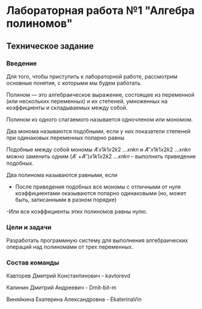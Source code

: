 # **Лабораторная работа №1 "Алгебра полиномов"**
## **Техническое задание**
### **Введение**
Для того, чтобы приступить к лабораторной работе, рассмотрим основные понятия, с которыми мы будем работать.

Полином — это алгебраическое выражение, состоящее из переменной (или нескольких переменных) и их степеней, умноженных на коэффициенты и складываемых между собой.

Полином из одного слагаемого называется одночленом или мономом.

Два монома называются подобными, если у них показатели степеней при одинаковых переменных попарно равны

Подобные между собой мономы 𝐴′𝑥1𝑘1𝑥2𝑘2 …𝑥𝑛𝑘𝑛 и 𝐴′′𝑥1𝑘1𝑥2𝑘2 …𝑥𝑛𝑘𝑛 можно заменить одним (𝐴′ +𝐴′′)𝑥1𝑘1𝑥2𝑘2 …𝑥𝑛𝑘𝑛 – выполнить приведение подобных.

Два полинома называются равными, если

- После приведения подобных все мономы с отличными от нуля коэффициентами оказываются попарно одинаковыми (но, может быть, записанными в разном порядке)

-Или все коэффициенты этих полиномов равны нулю.

### **Цели и задачи**
Разработать программную систему для выполнения алгебраических операций над полиномами от трех переменных.
### **Состав команды**
Кавторев Дмитрий Константинович - kavtorevd

Калинин Дмитрий Андреевич - Dmit-bit-m

Виняйкина Екатерина Александровна - EkaterinaVin
